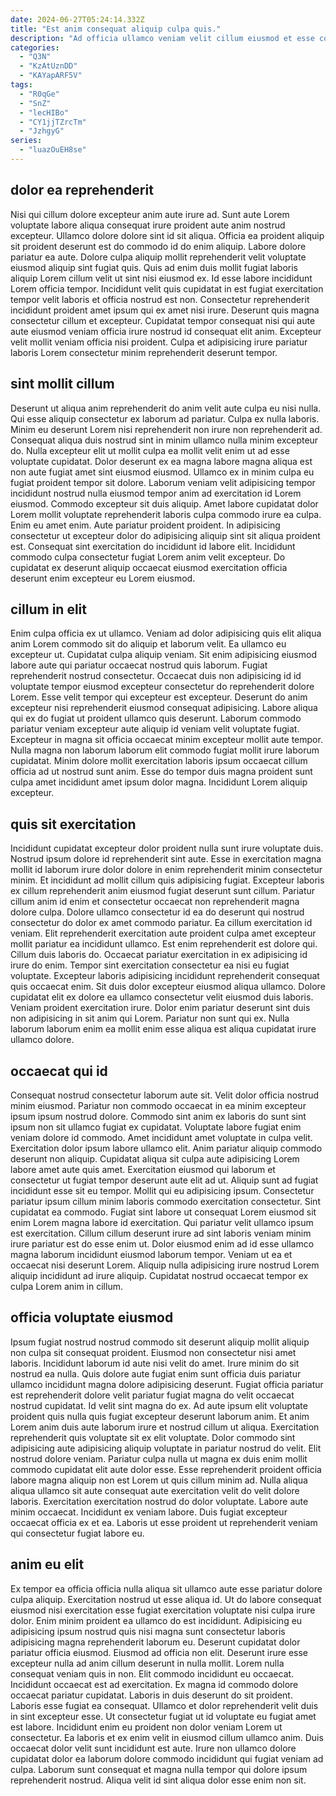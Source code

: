 ```yaml
---
date: 2024-06-27T05:24:14.332Z
title: "Est anim consequat aliquip culpa quis."
description: "Ad officia ullamco veniam velit cillum eiusmod et esse commodo sunt aute. Nulla adipisicing consequat sint voluptate velit."
categories:
  - "Q3N"
  - "KzAtUznDD"
  - "KAYapARF5V"
tags:
  - "R0qGe"
  - "SnZ"
  - "lecHIBo"
  - "CY1jjTZrcTm"
  - "JzhgyG"
series:
  - "luazOuEH8se"
---
```



## dolor ea reprehenderit

Nisi qui cillum dolore excepteur anim aute irure ad. Sunt aute Lorem voluptate labore aliqua consequat irure proident aute anim nostrud excepteur. Ullamco dolore dolore sint id sit aliqua. Officia ea proident aliquip sit proident deserunt est do commodo id do enim aliquip.
Labore dolore pariatur ea aute. Dolore culpa aliquip mollit reprehenderit velit voluptate eiusmod aliquip sint fugiat quis. Quis ad enim duis mollit fugiat laboris aliquip Lorem cillum velit ut sint nisi eiusmod ex. Id esse labore incididunt Lorem officia tempor. Incididunt velit quis cupidatat in est fugiat exercitation tempor velit laboris et officia nostrud est non.
Consectetur reprehenderit incididunt proident amet ipsum qui ex amet nisi irure. Deserunt quis magna consectetur cillum et excepteur. Cupidatat tempor consequat nisi qui aute aute eiusmod veniam officia irure nostrud id consequat elit anim. Excepteur velit mollit veniam officia nisi proident. Culpa et adipisicing irure pariatur laboris Lorem consectetur minim reprehenderit deserunt tempor.

## sint mollit cillum

Deserunt ut aliqua anim reprehenderit do anim velit aute culpa eu nisi nulla. Qui esse aliquip consectetur ex laborum ad pariatur. Culpa ex nulla laboris. Minim eu deserunt Lorem nisi reprehenderit non irure non reprehenderit ad. Consequat aliqua duis nostrud sint in minim ullamco nulla minim excepteur do. Nulla excepteur elit ut mollit culpa ea mollit velit enim ut ad esse voluptate cupidatat. Dolor deserunt ex ea magna labore magna aliqua est non aute fugiat amet sint eiusmod eiusmod. Ullamco ex in minim culpa eu fugiat proident tempor sit dolore.
Laborum veniam velit adipisicing tempor incididunt nostrud nulla eiusmod tempor anim ad exercitation id Lorem eiusmod. Commodo excepteur sit duis aliquip. Amet labore cupidatat dolor Lorem mollit voluptate reprehenderit laboris culpa commodo irure ea culpa. Enim eu amet enim.
Aute pariatur proident proident. In adipisicing consectetur ut excepteur dolor do adipisicing aliquip sint sit aliqua proident est. Consequat sint exercitation do incididunt id labore elit. Incididunt commodo culpa consectetur fugiat Lorem anim velit excepteur. Do cupidatat ex deserunt aliquip occaecat eiusmod exercitation officia deserunt enim excepteur eu Lorem eiusmod.

## cillum in elit

Enim culpa officia ex ut ullamco. Veniam ad dolor adipisicing quis elit aliqua anim Lorem commodo sit do aliquip et laborum velit. Ea ullamco eu excepteur ut. Cupidatat culpa aliquip veniam. Sit enim adipisicing eiusmod labore aute qui pariatur occaecat nostrud quis laborum. Fugiat reprehenderit nostrud consectetur.
Occaecat duis non adipisicing id id voluptate tempor eiusmod excepteur consectetur do reprehenderit dolore Lorem. Esse velit tempor qui excepteur est excepteur. Deserunt do anim excepteur nisi reprehenderit eiusmod consequat adipisicing. Labore aliqua qui ex do fugiat ut proident ullamco quis deserunt. Laborum commodo pariatur veniam excepteur aute aliquip id veniam velit voluptate fugiat. Excepteur in magna sit officia occaecat minim excepteur mollit aute tempor.
Nulla magna non laborum laborum elit commodo fugiat mollit irure laborum cupidatat. Minim dolore mollit exercitation laboris ipsum occaecat cillum officia ad ut nostrud sunt anim. Esse do tempor duis magna proident sunt culpa amet incididunt amet ipsum dolor magna. Incididunt Lorem aliquip excepteur.

## quis sit exercitation

Incididunt cupidatat excepteur dolor proident nulla sunt irure voluptate duis. Nostrud ipsum dolore id reprehenderit sint aute. Esse in exercitation magna mollit id laborum irure dolor dolore in enim reprehenderit minim consectetur minim. Et incididunt ad mollit cillum quis adipisicing fugiat. Excepteur laboris ex cillum reprehenderit anim eiusmod fugiat deserunt sunt cillum. Pariatur cillum anim id enim et consectetur occaecat non reprehenderit magna dolore culpa.
Dolore ullamco consectetur id ea do deserunt qui nostrud consectetur do dolor ex amet commodo pariatur. Ea cillum exercitation id veniam. Elit reprehenderit exercitation aute proident culpa amet excepteur mollit pariatur ea incididunt ullamco. Est enim reprehenderit est dolore qui. Cillum duis laboris do. Occaecat pariatur exercitation in ex adipisicing id irure do enim.
Tempor sint exercitation consectetur ea nisi eu fugiat voluptate. Excepteur laboris adipisicing incididunt reprehenderit consequat quis occaecat enim. Sit duis dolor excepteur eiusmod aliqua ullamco. Dolore cupidatat elit ex dolore ea ullamco consectetur velit eiusmod duis laboris. Veniam proident exercitation irure. Dolor enim pariatur deserunt sint duis non adipisicing in sit anim qui Lorem. Pariatur non sunt qui ex. Nulla laborum laborum enim ea mollit enim esse aliqua est aliqua cupidatat irure ullamco dolore.

## occaecat qui id

Consequat nostrud consectetur laborum aute sit. Velit dolor officia nostrud minim eiusmod. Pariatur non commodo occaecat in ea minim excepteur ipsum ipsum nostrud dolore. Commodo sint anim ex laboris do sunt sint ipsum non sit ullamco fugiat ex cupidatat. Voluptate labore fugiat enim veniam dolore id commodo. Amet incididunt amet voluptate in culpa velit. Exercitation dolor ipsum labore ullamco elit. Anim pariatur aliquip commodo deserunt non aliquip.
Cupidatat aliqua sit culpa aute adipisicing Lorem labore amet aute quis amet. Exercitation eiusmod qui laborum et consectetur ut fugiat tempor deserunt aute elit ad ut. Aliquip sunt ad fugiat incididunt esse sit eu tempor. Mollit qui eu adipisicing ipsum. Consectetur pariatur ipsum cillum minim laboris commodo exercitation consectetur. Sint cupidatat ea commodo. Fugiat sint labore ut consequat Lorem eiusmod sit enim Lorem magna labore id exercitation.
Qui pariatur velit ullamco ipsum est exercitation. Cillum cillum deserunt irure ad sint laboris veniam minim irure pariatur est do esse enim ut. Dolor eiusmod enim ad id esse ullamco magna laborum incididunt eiusmod laborum tempor. Veniam ut ea et occaecat nisi deserunt Lorem. Aliquip nulla adipisicing irure nostrud Lorem aliquip incididunt ad irure aliquip. Cupidatat nostrud occaecat tempor ex culpa Lorem anim in cillum.

## officia voluptate eiusmod

Ipsum fugiat nostrud nostrud commodo sit deserunt aliquip mollit aliquip non culpa sit consequat proident. Eiusmod non consectetur nisi amet laboris. Incididunt laborum id aute nisi velit do amet. Irure minim do sit nostrud ea nulla. Quis dolore aute fugiat enim sunt officia duis pariatur ullamco incididunt magna dolore adipisicing deserunt. Fugiat officia pariatur est reprehenderit dolore velit pariatur fugiat magna do velit occaecat nostrud cupidatat. Id velit sint magna do ex.
Ad aute ipsum elit voluptate proident quis nulla quis fugiat excepteur deserunt laborum anim. Et anim Lorem anim duis aute laborum irure et nostrud cillum ut aliqua. Exercitation reprehenderit quis voluptate sit ex elit voluptate. Dolor commodo sint adipisicing aute adipisicing aliquip voluptate in pariatur nostrud do velit. Elit nostrud dolore veniam. Pariatur culpa nulla ut magna ex duis enim mollit commodo cupidatat elit aute dolor esse. Esse reprehenderit proident officia labore magna aliquip non est Lorem ut quis cillum minim ad.
Nulla aliqua aliqua ullamco sit aute consequat aute exercitation velit do velit dolore laboris. Exercitation exercitation nostrud do dolor voluptate. Labore aute minim occaecat. Incididunt ex veniam labore. Duis fugiat excepteur occaecat officia ex et ea. Laboris ut esse proident ut reprehenderit veniam qui consectetur fugiat labore eu.

## anim eu elit

Ex tempor ea officia officia nulla aliqua sit ullamco aute esse pariatur dolore culpa aliquip. Exercitation nostrud ut esse aliqua id. Ut do labore consequat eiusmod nisi exercitation esse fugiat exercitation voluptate nisi culpa irure dolor. Enim minim proident ea ullamco do est incididunt. Adipisicing eu adipisicing ipsum nostrud quis nisi magna sunt consectetur laboris adipisicing magna reprehenderit laborum eu. Deserunt cupidatat dolor pariatur officia eiusmod.
Eiusmod ad officia non elit. Deserunt irure esse excepteur nulla ad anim cillum deserunt in nulla mollit. Lorem nulla consequat veniam quis in non. Elit commodo incididunt eu occaecat. Incididunt occaecat est ad exercitation. Ex magna id commodo dolore occaecat pariatur cupidatat. Laboris in duis deserunt do sit proident. Laboris esse fugiat ea consequat.
Ullamco et dolor reprehenderit velit duis in sint excepteur esse. Ut consectetur fugiat ut id voluptate eu fugiat amet est labore. Incididunt enim eu proident non dolor veniam Lorem ut consectetur. Ea laboris et ex enim velit in eiusmod cillum ullamco anim. Duis occaecat dolor velit sunt incididunt est aute. Irure non ullamco dolore cupidatat dolor ea laborum dolore commodo incididunt qui fugiat veniam ad culpa. Laborum sunt consequat et magna nulla tempor qui dolore ipsum reprehenderit nostrud. Aliqua velit id sint aliqua dolor esse enim non sit.

